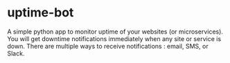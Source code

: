 # uptime-bot
A simple python app to monitor uptime of your websites (or microservices). You will get downtime notifications immediately when any site or service is down. There are multiple ways to receive notifications : email, SMS, or Slack.